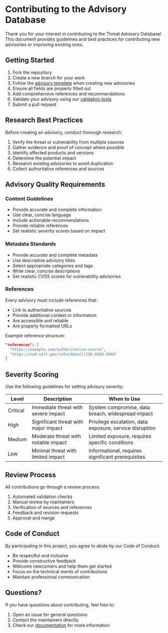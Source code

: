 # Contributing to the Advisory Database

Thank you for your interest in contributing to the Threat Advisory Database! This document provides guidelines and best practices for contributing new advisories or improving existing ones.

## Getting Started

1. Fork the repository
2. Create a new branch for your work
3. Follow the [advisory template](TEMPLATE.md) when creating new advisories
4. Ensure all fields are properly filled out
5. Add comprehensive references and recommendations
6. Validate your advisory using our [validation tools](../tools/)
7. Submit a pull request

## Research Best Practices

Before creating an advisory, conduct thorough research:

1. Verify the threat or vulnerability from multiple sources
2. Gather evidence and proof of concept where possible
3. Identify affected products and versions
4. Determine the potential impact
5. Research existing advisories to avoid duplication
6. Collect authoritative references and sources

## Advisory Quality Requirements

### Content Guidelines
- Provide accurate and complete information
- Use clear, concise language
- Include actionable recommendations
- Provide reliable references
- Set realistic severity scores based on impact

### Metadata Standards
- Provide accurate and complete metadata
- Use descriptive advisory titles
- Select appropriate categories and tags
- Write clear, concise descriptions
- Set realistic CVSS scores for vulnerability advisories

### References
Every advisory must include references that:
- Link to authoritative sources
- Provide additional context or information
- Are accessible and reliable
- Are properly formatted URLs

Example reference structure:
```json
"references": [
  "https://example.com/authoritative-source",
  "https://nvd.nist.gov/vuln/detail/CVE-XXXX-XXXX"
]
```

## Severity Scoring

Use the following guidelines for setting advisory severity:

| Level | Description | When to Use |
|-------|-------------|-------------|
| Critical | Immediate threat with severe impact | System compromise, data breach, widespread impact |
| High | Significant threat with major impact | Privilege escalation, data exposure, service disruption |
| Medium | Moderate threat with notable impact | Limited exposure, requires specific conditions |
| Low | Minimal threat with limited impact | Informational, requires significant prerequisites |

## Review Process

All contributions go through a review process:

1. Automated validation checks
2. Manual review by maintainers
3. Verification of sources and references
4. Feedback and revision requests
5. Approval and merge

## Code of Conduct

By participating in this project, you agree to abide by our Code of Conduct:

- Be respectful and inclusive
- Provide constructive feedback
- Welcome newcomers and help them get started
- Focus on the technical merits of contributions
- Maintain professional communication

## Questions?

If you have questions about contributing, feel free to:

1. Open an issue for general questions
2. Contact the maintainers directly
3. Check our [documentation](../docs/) for more information